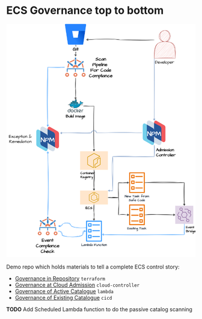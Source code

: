 # ECS Governance top to bottom

![ECS Full Nirmata Flow](ECSFlows.png)

Demo repo which holds materials to tell a complete ECS control story:
- [Governance in Repository](terraform/README.md) `terraform`
- [Governance at Cloud Admission](nirmata-cloud-controller/README.md) `cloud-controller`
- [Governance of Active Catalogue](lambda/README.md) `lambda`
- [Governance of Existing Catalogue](cicd/README.md) `cicd`


**TODO** Add Scheduled Lambda function to do the passive catalog scanning
